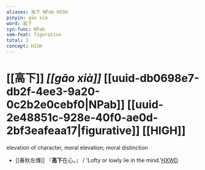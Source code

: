 ```yaml
---
aliases: 高下 NPab HIGH
pinyin: gāo xià
word: 高下
syn-func: NPab
sem-feat: figurative
total: 1
concept: HIGH 
---
```

# [[高下]] *[[gāo xià]]*  [[uuid-db0698e7-db2f-4ee3-9a20-0c2b2e0cebf0|NPab]] [[uuid-2e48851c-928e-40f0-ae0d-2bf3eafeaa17|figurative]] [[HIGH]]
elevation of character, moral elevation; moral distinction
 - [[春秋左傳]] 『**高下**在心。』 / 'Lofty or lowly lie in the mind.'[HXWD](https://hxwd.org/textview.html?location=KR1e0001_tls_007-291a.14)